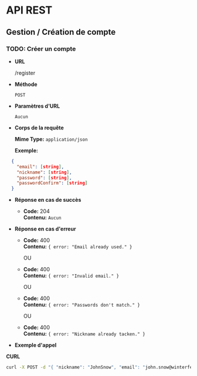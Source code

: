 # API REST

## Gestion / Création de compte

### TODO: Créer un compte

* **URL**

  /register

* **Méthode**

  `POST`

* **Paramètres d'URL**

  `Aucun`

* **Corps de la requête**

	**Mime Type:** `application/json`

  **Exemple:**
  
```json
  {
  	"email": [string],
  	"nickname": [string],
  	"password": [string],
  	"passwordConfirm": [string]
  }
```

* **Réponse en cas de succès**

  * **Code:** 204<br />
    **Contenu:** `Aucun`

* **Réponse en cas d'erreur**

  * **Code:** 400<br />
    **Contenu:** `{ error: "Email already used." }`

  	OU

  * **Code:** 400<br />
    **Contenu:** `{ error: "Invalid email." }`

 	OU

  * **Code:** 400<br />
    **Contenu:** `{ error: "Passwords don't match." }`
  
 	OU

  * **Code:** 400<br />
    **Contenu:** `{ error: "Nickname already tacken." }`

* **Exemple d'appel**

**CURL**
```bash
curl -X POST -d "{ "nickname": "JohnSnow", "email": "john.snow@winterfell.com", "password": "Winter is coming", "passwordConfirm": "Winter is coming" }" http://warp/register
```


